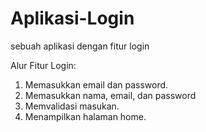 # Aplikasi-Login
sebuah aplikasi dengan fitur login

Alur Fitur Login:
1. Memasukkan email dan password.
1. Memasukkan nama, email, dan password
2. Memvalidasi masukan.
3. Menampilkan halaman home.
